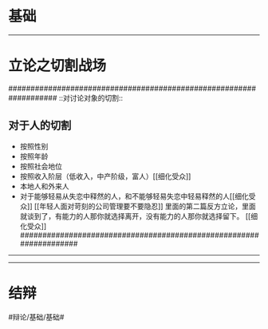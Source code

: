 # 基础
- - - -
# 立论之切割战场
###################################################################
::对讨论对象的切割::
## 对于人的切割
* 按照性别
* 按照年龄
* 按照社会地位
* 按照收入阶层（低收入，中产阶级，富人）[[细化受众]]
* 本地人和外来人
* 对于能够轻易从失恋中释然的人，和不能够轻易失恋中轻易释然的人[[细化受众]]
[[年轻人面对苛刻的公司管理要不要隐忍]]
里面的第二篇反方立论，里面就谈到了，有能力的人那你就选择离开，没有能力的人那你就选择留下。
[[细化受众]]
###################################################################
- - - -




- - - -
# 结辩









#辩论/基础/基础#